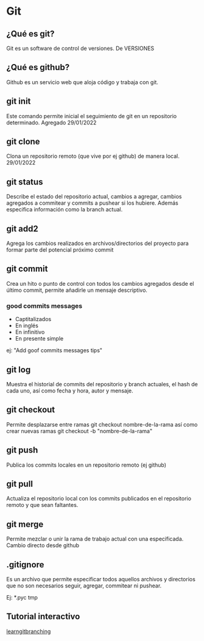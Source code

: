 # Git

## ¿Qué es git?

Git es un software de control de versiones. De VERSIONES

## ¿Qué es github?

Github es un servicio web que aloja código y trabaja con git.

## git init

Este comando permite inicial el seguimiento de git en un repositorio determinado. Agregado 29/01/2022

## git clone

Clona un repositorio remoto (que vive por ej github) de manera local. 29/01/2022

## git status

Describe el estado del repositorio actual, cambios a agregar, cambios agregados a commitear y commits a pushear si los hubiere. Además especifica información como la branch actual.

## git add2

Agrega los cambios realizados en archivos/directorios del proyecto para formar parte del potencial próximo commit

## git commit

Crea un hito o punto de control con todos los cambios agregados desde el último commit, permite añadirle un mensaje descriptivo.

### good commits messages

* Captitalizados
* En inglés
* En infinitivo
* En presente simple

ej: "Add goof commits messages tips"

## git log

Muestra el historial de commits del repositorio y branch actuales, el hash de cada uno, así como fecha y hora, autor y mensaje.

## git checkout

Permite desplazarse entre ramas git checkout nombre-de-la-rama así como crear nuevas ramas git checkout -b "nombre-de-la-rama"

## git push

Publica los commits locales en un repositorio remoto (ej github)

## git pull

Actualiza el repositorio local con los commits publicados en el repositorio remoto y que sean faltantes.

## git merge

Permite mezclar o unir la rama de trabajo actual con una especificada. Cambio directo desde github

## .gitignore

Es un archivo que permite especificar todos aquellos archivos y directorios que no son necesarios seguir, agregar, commitear ni pushear.

Ej: 
*.pyc
tmp

## Tutorial interactivo

[learngitbranching](https://learngitbranching.js.org/)
